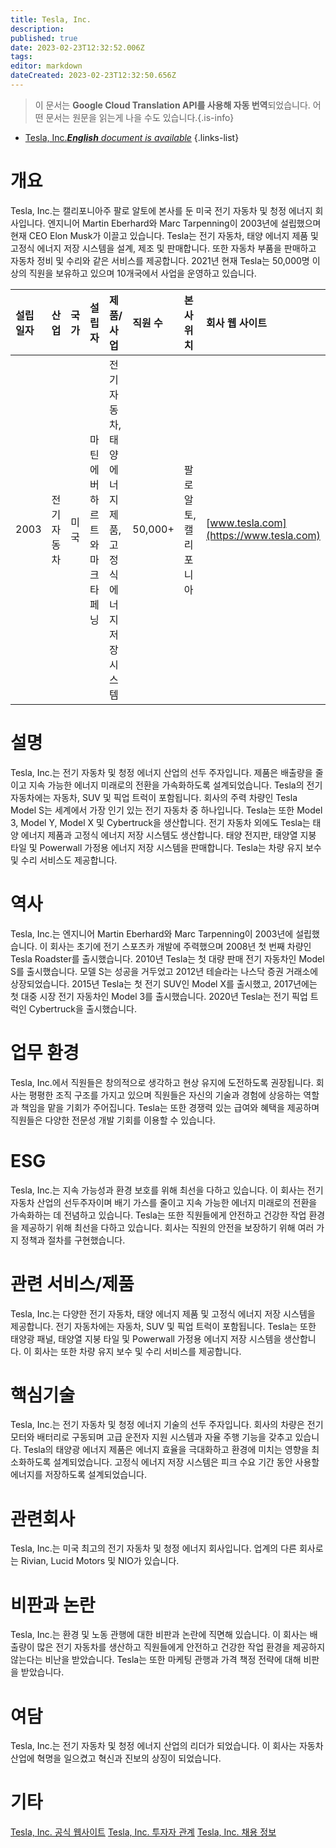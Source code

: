 ```yaml
---
title: Tesla, Inc.
description: 
published: true
date: 2023-02-23T12:32:52.006Z
tags: 
editor: markdown
dateCreated: 2023-02-23T12:32:50.656Z
---
```


> 이 문서는 **Google Cloud Translation API를 사용해 자동 번역**되었습니다.
어떤 문서는 원문을 읽는게 나을 수도 있습니다.{.is-info}



- [Tesla, Inc.***English** document is available*](/en/Knowledge-base/Dictionary/Company/tesla-inc-)
{.links-list}


# 개요
Tesla, Inc.는 캘리포니아주 팔로 알토에 본사를 둔 미국 전기 자동차 및 청정 에너지 회사입니다. 엔지니어 Martin Eberhard와 Marc Tarpenning이 2003년에 설립했으며 현재 CEO Elon Musk가 이끌고 있습니다. Tesla는 전기 자동차, 태양 에너지 제품 및 고정식 에너지 저장 시스템을 설계, 제조 및 판매합니다. 또한 자동차 부품을 판매하고 자동차 정비 및 수리와 같은 서비스를 제공합니다. 2021년 현재 Tesla는 50,000명 이상의 직원을 보유하고 있으며 10개국에서 사업을 운영하고 있습니다.

| 설립일자 | 산업 | 국가 | 설립자 | 제품/사업 | 직원 수 | 본사위치 | 회사 웹 사이트
| :--- | :--- | :--- | :--- | :--- | :--- | :--- | :---
| 2003 | 전기 자동차 | 미국 | 마틴 에버하르트와 마크 타페닝 | 전기 자동차, 태양 에너지 제품, 고정식 에너지 저장 시스템 | 50,000+ | 팔로 알토, 캘리포니아 | [www.tesla.com](https://www.tesla.com)

# 설명
Tesla, Inc.는 전기 자동차 및 청정 에너지 산업의 선두 주자입니다. 제품은 배출량을 줄이고 지속 가능한 에너지 미래로의 전환을 가속화하도록 설계되었습니다. Tesla의 전기 자동차에는 자동차, SUV 및 픽업 트럭이 포함됩니다. 회사의 주력 차량인 Tesla Model S는 세계에서 가장 인기 있는 전기 자동차 중 하나입니다. Tesla는 또한 Model 3, Model Y, Model X 및 Cybertruck을 생산합니다. 전기 자동차 외에도 Tesla는 태양 에너지 제품과 고정식 에너지 저장 시스템도 생산합니다. 태양 전지판, 태양열 지붕 타일 및 Powerwall 가정용 에너지 저장 시스템을 판매합니다. Tesla는 차량 유지 보수 및 수리 서비스도 제공합니다.

# 역사
Tesla, Inc.는 엔지니어 Martin Eberhard와 Marc Tarpenning이 2003년에 설립했습니다. 이 회사는 초기에 전기 스포츠카 개발에 주력했으며 2008년 첫 번째 차량인 Tesla Roadster를 출시했습니다. 2010년 Tesla는 첫 대량 판매 전기 자동차인 Model S를 출시했습니다. 모델 S는 성공을 거두었고 2012년 테슬라는 나스닥 증권 거래소에 상장되었습니다. 2015년 Tesla는 첫 전기 SUV인 Model X를 출시했고, 2017년에는 첫 대중 시장 전기 자동차인 Model 3를 출시했습니다. 2020년 Tesla는 전기 픽업 트럭인 Cybertruck을 출시했습니다.

# 업무 환경
Tesla, Inc.에서 직원들은 창의적으로 생각하고 현상 유지에 도전하도록 권장됩니다. 회사는 평평한 조직 구조를 가지고 있으며 직원들은 자신의 기술과 경험에 상응하는 역할과 책임을 맡을 기회가 주어집니다. Tesla는 또한 경쟁력 있는 급여와 혜택을 제공하며 직원들은 다양한 전문성 개발 기회를 이용할 수 있습니다.

# ESG
Tesla, Inc.는 지속 가능성과 환경 보호를 위해 최선을 다하고 있습니다. 이 회사는 전기 자동차 산업의 선두주자이며 배기 가스를 줄이고 지속 가능한 에너지 미래로의 전환을 가속화하는 데 전념하고 있습니다. Tesla는 또한 직원들에게 안전하고 건강한 작업 환경을 제공하기 위해 최선을 다하고 있습니다. 회사는 직원의 안전을 보장하기 위해 여러 가지 정책과 절차를 구현했습니다.

# 관련 서비스/제품
Tesla, Inc.는 다양한 전기 자동차, 태양 에너지 제품 및 고정식 에너지 저장 시스템을 제공합니다. 전기 자동차에는 자동차, SUV 및 픽업 트럭이 포함됩니다. Tesla는 또한 태양광 패널, 태양열 지붕 타일 및 Powerwall 가정용 에너지 저장 시스템을 생산합니다. 이 회사는 또한 차량 유지 보수 및 수리 서비스를 제공합니다.

# 핵심기술
Tesla, Inc.는 전기 자동차 및 청정 에너지 기술의 선두 주자입니다. 회사의 차량은 전기 모터와 배터리로 구동되며 고급 운전자 지원 시스템과 자율 주행 기능을 갖추고 있습니다. Tesla의 태양광 에너지 제품은 에너지 효율을 극대화하고 환경에 미치는 영향을 최소화하도록 설계되었습니다. 고정식 에너지 저장 시스템은 피크 수요 기간 동안 사용할 에너지를 저장하도록 설계되었습니다.

# 관련회사
Tesla, Inc.는 미국 최고의 전기 자동차 및 청정 에너지 회사입니다. 업계의 다른 회사로는 Rivian, Lucid Motors 및 NIO가 있습니다.

# 비판과 논란
Tesla, Inc.는 환경 및 노동 관행에 대한 비판과 논란에 직면해 있습니다. 이 회사는 배출량이 많은 전기 자동차를 생산하고 직원들에게 안전하고 건강한 작업 환경을 제공하지 않는다는 비난을 받았습니다. Tesla는 또한 마케팅 관행과 가격 책정 전략에 대해 비판을 받았습니다.

# 여담
Tesla, Inc.는 전기 자동차 및 청정 에너지 산업의 리더가 되었습니다. 이 회사는 자동차 산업에 혁명을 일으켰고 혁신과 진보의 상징이 되었습니다.

# 기타
[Tesla, Inc. 공식 웹사이트](https://www.tesla.com)
[Tesla, Inc. 투자자 관계](https://ir.tesla.com)
[Tesla, Inc. 채용 정보](https://www.tesla.com/careers)